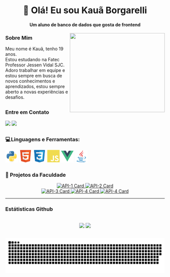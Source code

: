 <h1 align="center">👋 Olá! Eu sou Kauã Borgarelli</h1>
<h4 align="center">Um aluno de banco de dados que gosta de frontend</h3>


<img  align="right" height="250" width="300"  src="https://user-images.githubusercontent.com/79945984/197029125-1527dcae-8daf-455c-aa48-c0e6484ba26c.gif"/>

### Sobre Mim
<p align="left">Meu nome é Kauã, tenho 19 anos.<br/>
Estou estudando na Fatec Professor Jessen Vidal SJC.<br/>
Adoro trabalhar em equipe e estou sempre em busca de novos conhecimentos e aprendizados, estou sempre aberto a novas experiências e desafios.<br/></p>

##

### Entre em Contato
<div align = "left">
  <a href = "mailto:borgak75@gmail.com"><img src="https://img.shields.io/badge/-Gmail-%3D294C?style=for-the-badge&logo=gmail&logoColor=white&color=E91E63" target="_blank"></a>
  <a href="https://www.linkedin.com/in/kau%C3%A3-borgarelli-5bb67220a/" target="_blank"><img src="https://img.shields.io/badge/-LinkedIn-%230077B5?style=for-the-badge&logo=linkedin&logoColor=white&color=5075CA" target="_blank"></a> 
</div>

##

<h3 align="left"> 💻 Linguagens e Ferramentas:</h3>
<div aling ="left">
 <img align="center" alt="Borgarelli-Python" height="40" width="40" src="https://raw.githubusercontent.com/devicons/devicon/master/icons/python/python-original.svg">
 <img align="center" alt="Borgarelli-HTML" height="40" width="40" src="https://raw.githubusercontent.com/devicons/devicon/master/icons/html5/html5-original.svg">
 <img align="center" alt="Borgarelli-CSS" height="40" width="40" src="https://raw.githubusercontent.com/devicons/devicon/master/icons/css3/css3-original.svg">
 <img align="center" alt="Borgarelli-Js" height="40" width="40" src="https://raw.githubusercontent.com/devicons/devicon/master/icons/javascript/javascript-plain.svg">
 <img align="center" alt="Borgarelli-Vue" height="40" width="40" src="https://raw.githubusercontent.com/devicons/devicon/master/icons/vuejs/vuejs-original.svg">
 <img align="center" alt="Borgarelli-Java" height="40" width="40"src="https://raw.githubusercontent.com/devicons/devicon/master/icons/java/java-original.svg">
</div>



##

### 📂 Projetos da Faculdade 

<div align="center">
  <a href="https://github.com/TheLooksDatabase/Julius">
    <img src="https://github-readme-stats.vercel.app/api/pin/?username=TheLooksDatabase&repo=Julius&theme=tokyonight" alt="API-1 Card">
  </a>
  <a href="https://github.com/Borgarelli/SGBD_Health">
    <img src="https://github-readme-stats.vercel.app/api/pin/?username=Borgarelli&repo=SGBD_Health&theme=tokyonight" alt="API-2 Card">
  </a>
</div>

<div align="center">
  <a href="https://github.com/Borgarelli/DescontOn" >
    <img src="https://github-readme-stats.vercel.app/api/pin/?username=Borgarelli&repo=DescontOn&theme=tokyonight" alt="API-3 Card">
  </a>
  <a href="https://github.com/Borgarelli/MCS">
    <img src="https://github-readme-stats.vercel.app/api/pin/?username=Borgarelli&repo=MCS&theme=tokyonight" alt="API-4 Card">
  </a>
 <a href="https://github.com/TechNinjass/midall-parent">
    <img src="https://github-readme-stats.vercel.app/api/pin/?username=TechNinjass&repo=midall-parent&theme=tokyonight" alt="API-4 Card">
  </a>
</div>



<hr>


### Estátisticas Github
<br>
<div align="center">
<img height="180em" src="https://github-readme-stats.vercel.app/api?username=Borgarelli&show_icons=true&theme=tokyonight&include_all_commits=true&count_private=true"/>
<img height="180em" src="https://github-readme-stats.vercel.app/api/top-langs/?username=Borgarelli&layout=compact&theme=tokyonight&include_all_commits=true&count_private=true"/>
</div>
  
##
  <div align="center">
    
![Snake animation](https://github.com/Borgarelli/Borgarelli/blob/output/github-contribution-grid-snake.svg)
    
</div>
